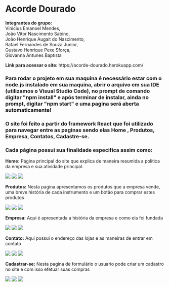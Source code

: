 <h1>Acorde Dourado</h1>
<p><strong>Integrantes do grupo:</strong>
<br/>
Vinicius Emanoel Mendes,
<br/>
João Vitor Nascimento Sabino,
<br/>
João Henrique Augait do Nascimento,
<br/>
Rafael Fernandes de Souza Junior,
<br/>
Gustavo Henrique Pexe Sforça,
<br/>
Giovanna Antunes Baptista</p>

<p><strong>Link para acessar o site: </strong>https://acorde-dourado.herokuapp.com/</p>

<h3>Para rodar o projeto em sua maquina é necessário estar com o node.js instalado em sua maquina, abrir o arquivo em sua IDE (utilizamos o Visual Studio Code), no prompt de comando digitar "npm install" e após terminar de instalar, ainda no prompt, digitar "npm start" e uma pagina será aberta automaticamente!</h3>

<h3>O site foi feito a partir do framework <strong>React</strong> que foi utilizado para navegar entre as paginas sendo elas <strong>Home</strong> , <strong>Produtos</strong>, <strong>Empresa</strong>, <strong>Contatos</strong>,  <strong>Cadastre-se</strong>.</h3>

<h3>Cada página possui sua finalidade especifica assim como:</h3>

<p><strong>Home:</strong> Página principal do site que explica de maneira resumida a politica da empresa e sua atividade principal.</p>
<img src="https://user-images.githubusercontent.com/96800895/198886556-2c80b6c1-faca-4945-ade1-f66151bc2279.png"/>
<img src="https://user-images.githubusercontent.com/96800895/198886563-00cd7ab7-0b5f-4bfe-b14f-3010aee99d5a.png"/>
<img src="https://user-images.githubusercontent.com/96800895/198886567-90744554-d81e-47c2-a1de-18c2a7209113.png"/>

<p><strong>Produtos:</strong> Nesta pagina apresentamos os produtos que a empresa vende, uma breve história de cada instrumento e um botão para comprar estes produtos</p>
<img src="https://user-images.githubusercontent.com/96800895/198886556-2c80b6c1-faca-4945-ade1-f66151bc2279.png"/>
<img src="https://user-images.githubusercontent.com/96800895/198886564-ff311e51-dc98-4375-9c1e-e4d7495b0517.png"/>
<img src="https://user-images.githubusercontent.com/96800895/198886567-90744554-d81e-47c2-a1de-18c2a7209113.png"/>

<p><strong>Empresa:</strong> Aqui é apresentada a história da empresa e como ela foi fundada</p>
<img src="https://user-images.githubusercontent.com/96800895/198886556-2c80b6c1-faca-4945-ade1-f66151bc2279.png"/>
<img src="https://user-images.githubusercontent.com/96800895/198886560-ca83e623-3638-4bdc-91c9-f184a3377353.png"/>
<img src="https://user-images.githubusercontent.com/96800895/198886567-90744554-d81e-47c2-a1de-18c2a7209113.png"/>

<p><strong>Contato:</strong> Aqui possui o endereço das lojas e as maneiras de entrar em contato</p>
<img src="https://user-images.githubusercontent.com/96800895/198886556-2c80b6c1-faca-4945-ade1-f66151bc2279.png"/>
<img src="https://user-images.githubusercontent.com/96800895/198886559-9dd3d1c9-9fc2-473f-978e-f275b8bebb14.png"/>
<img src="https://user-images.githubusercontent.com/96800895/198886567-90744554-d81e-47c2-a1de-18c2a7209113.png"/>

<p><strong>Cadastrar-se:</strong> Nesta pagina de formulário o usuario pode criar um cadastro no site e com isso efetuar suas compras</p>
<img src="https://user-images.githubusercontent.com/96800895/198886556-2c80b6c1-faca-4945-ade1-f66151bc2279.png"/>
<img src="https://user-images.githubusercontent.com/96800895/198886558-a5d5cefa-12b4-4bc7-b629-1601ebf1bdbf.png"/>
<img src="https://user-images.githubusercontent.com/96800895/198886567-90744554-d81e-47c2-a1de-18c2a7209113.png"/>
